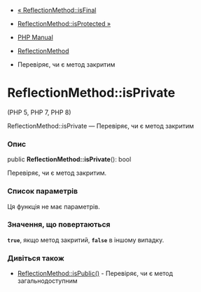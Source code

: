 - [« ReflectionMethod::isFinal](reflectionmethod.isfinal.md)
- [ReflectionMethod::isProtected »](reflectionmethod.isprotected.md)

- [PHP Manual](index.md)
- [ReflectionMethod](class.reflectionmethod.md)
- Перевіряє, чи є метод закритим

# ReflectionMethod::isPrivate

(PHP 5, PHP 7, PHP 8)

ReflectionMethod::isPrivate — Перевіряє, чи є метод закритим

### Опис

public **ReflectionMethod::isPrivate**(): bool

Перевіряє, чи є метод закритим.

### Список параметрів

Ця функція не має параметрів.

### Значення, що повертаються

**`true`**, якщо метод закритий, **`false`** в іншому випадку.

### Дивіться також

- [ReflectionMethod::isPublic()](reflectionmethod.ispublic.md) -
Перевіряє, чи є метод загальнодоступним
